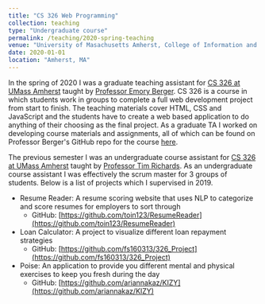 ```yaml
---
title: "CS 326 Web Programming"
collection: teaching
type: "Undergraduate course"
permalink: /teaching/2020-spring-teaching
venue: "University of Masachusetts Amherst, College of Information and Computer Sciences"
date: 2020-01-01
location: "Amherst, MA"
---
```


In the spring of 2020 I was a graduate teaching assistant for [CS 326 at UMass Amherst](http://web-programming.org) taught by [Professor Emory Berger](https://emeryberger.com/). CS 326 is a course in which students work in groups to complete a full web development project from start to finish. The teaching materials cover HTML, CSS and JavaScript and the students have to create a web based application to do anything of their choosing as the final project. As a graduate TA I worked on developing course materials and assignments, all of which can be found on Professor Berger's GitHub repo for the course [here](https://github.com/emeryberger/web-programming).

The previous semester I was an undergraduate course assistant for [CS 326 at UMass Amherst](https://d1b10bmlvqabco.cloudfront.net/attach/jzosotk9w3v11t/h06xg9xsqsv68m/k04bwmeaphju/1_Course_Introduction.pdf) taught by [Professor Tim Richards](https://sites.google.com/cs.umass.edu/tim-richards/). As an undergraduate course assistant I was effectively the scrum master for 3 groups of students. Below is a list of projects which I supervised in 2019.

* Resume Reader: A resume scoring website that uses NLP to categorize and score resumes for employers to sort through
  * GitHub: [https://github.com/toin123/ResumeReader](https://github.com/toin123/ResumeReader)
* Loan Calculator: A project to visualize different loan repayment strategies
  * GitHub: [https://github.com/fs160313/326_Project](https://github.com/fs160313/326_Project)
* Poise: An application to provide you different mental and physical exercises to keep you fresh during the day
  * GitHub: [https://github.com/ariannakaz/KIZY](https://github.com/ariannakaz/KIZY)
